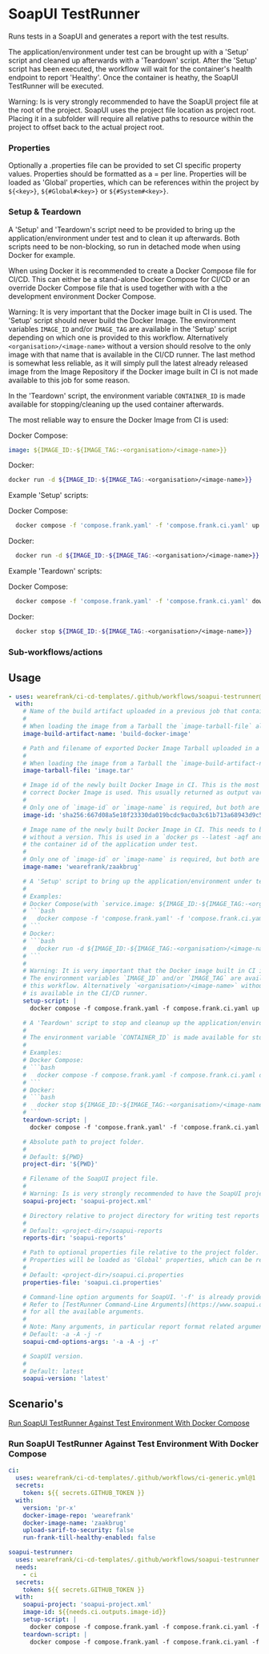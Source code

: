 # SoapUI TestRunner
Runs tests in a SoapUI and generates a report with the test results.

The application/environment under test can be brought up with a 'Setup' script and cleaned up afterwards with a 'Teardown' script.
After the 'Setup' script has been executed, the workflow will wait for the container's health endpoint to report 'Healthy'. Once 
the container is heathy, the SoapUI TestRunner will be executed.

Warning: Is is very strongly recommended to have the SoapUI project file at the root of the project. SoapUI uses the project 
file location as project root. Placing it in a subfolder will require all relative paths to resource within the project to 
offset back to the actual project root.

### Properties
Optionally a .properties file can be provided to 
set CI specific property values. Properties should be formatted as a <key>=<value> per line. Properties will be loaded 
as 'Global' properties, which can be references within the project by `${<key>}`, `${#Global#<key>}` or `${#System#<key>}`.

### Setup & Teardown
A 'Setup' and 'Teardown's script need to be provided to bring up the application/environment under test and to clean it 
up afterwards. Both scripts need to be non-blocking, so run in detached mode when using Docker for example. 

When using Docker it is recommended to create a Docker Compose file for CI/CD. This can either be a stand-alone Docker Compose 
for CI/CD or an override Docker Compose file that is used together with with a the development environment Docker Compose. 

Warning: It is very important that the Docker image built in CI is used. The 'Setup' script should never build the Docker Image.
The environment variables `IMAGE_ID` and/or `IMAGE_TAG` are available in the 'Setup' script depending on which one is provided to
this workflow. Alternatively `<organisation>/<image-name>` without a version should resolve to the only image with that name that
is available in the CI/CD runner. The last method is somewhat less reliable, as it will simply pull the latest already released image 
from the Image Repository if the Docker image built in CI is not made available to this job for some reason.

In the 'Teardown' script, the environment variable `CONTAINER_ID` is made available for stopping/cleaning up the used container afterwards.

The most reliable way to ensure the Docker Image from CI is used:

Docker Compose:
```yaml
image: ${IMAGE_ID:-${IMAGE_TAG:-<organisation>/<image-name>}} 
```

Docker:
```bash
docker run -d ${IMAGE_ID:-${IMAGE_TAG:-<organisation>/<image-name>}} 
```

Example 'Setup' scripts:

Docker Compose:
```bash
  docker compose -f 'compose.frank.yaml' -f 'compose.frank.ci.yaml' up -d
```

Docker:
```bash
  docker run -d ${IMAGE_ID:-${IMAGE_TAG:-<organisation>/<image-name>}}
```

Example 'Teardown' scripts:

Docker Compose:
```bash
  docker compose -f 'compose.frank.yaml' -f 'compose.frank.ci.yaml' down
```

Docker:
```bash
  docker stop ${IMAGE_ID:-${IMAGE_TAG:-<organisation>/<image-name>}}
```

### Sub-workflows/actions

## Usage
```yaml
- uses: wearefrank/ci-cd-templates/.github/workflows/soapui-testrunner@1
  with:
    # Name of the build artifact uploaded in a previous job that contains the exported Tarball of the built Docker Image.
    #
    # When loading the image from a Tarball the `image-tarball-file` also needs to be provided.
    image-build-artifact-name: 'build-docker-image'

    # Path and filename of exported Docker Image Tarball uploaded in a previous job.
    #
    # When loading the image from a Tarball the `image-build-artifact-name` also needs to be provided.
    image-tarball-file: 'image.tar'

    # Image id of the newly built Docker Image in CI. This is the most reliable way to make sure the 
    # correct Docker Image is used. This usually returned as output variable from a Docker build job.
    #
    # Only one of `image-id` or `image-name` is required, but both are allowed.
    image-id: 'sha256:667d08a5e18f23330da019bcdc9ac0a3c61b713a68943d9c503b6cfd7e082074'

    # Image name of the newly built Docker Image in CI. This needs to be in the format `<organisation>/<image>` 
    # without a version. This is used in a `docker ps --latest -aqf ancestor=<image-name> --no-trunc` to obtain
    # the container id of the application under test.
    #
    # Only one of `image-id` or `image-name` is required, but both are allowed.
    image-name: 'wearefrank/zaakbrug'

    # A 'Setup' script to bring up the application/environment under test. The script must be non-blocking.
    #
    # Examples:
    # Docker Compose(with `service.image: ${IMAGE_ID:-${IMAGE_TAG:-<organisation>/<image-name>}}`):
    # ```bash
    #   docker compose -f 'compose.frank.yaml' -f 'compose.frank.ci.yaml' up -d
    # ```
    # Docker:
    # ```bash
    #   docker run -d ${IMAGE_ID:-${IMAGE_TAG:-<organisation>/<image-name>}}
    # ```
    #
    # Warning: It is very important that the Docker image built in CI is used. The 'Setup' script should never build the Docker Image.
    # The environment variables `IMAGE_ID` and/or `IMAGE_TAG` are available in the 'Setup' script depending on which one is provided to
    # this workflow. Alternatively `<organisation>/<image-name>` without a version should resolve to the only image with that name that
    # is available in the CI/CD runner.
    setup-script: |
      docker compose -f compose.frank.yaml -f compose.frank.ci.yaml up -d

    # A 'Teardown' script to stop and cleanup up the application/environment under test. The script must be non-blocking.
    #
    # The environment variable `CONTAINER_ID` is made available for stopping/cleaning up the used container afterwards.
    #
    # Examples:
    # Docker Compose:
    # ```bash
    #   docker compose -f compose.frank.yaml -f compose.frank.ci.yaml down -v
    # ```
    # Docker:
    # ```bash
    #   docker stop ${IMAGE_ID:-${IMAGE_TAG:-<organisation>/<image-name>}}
    # ```
    teardown-script: |
      docker compose -f 'compose.frank.yaml' -f 'compose.frank.ci.yaml' down -v

    # Absolute path to project folder.
    #
    # Default: ${PWD}
    project-dir: '${PWD}'

    # Filename of the SoapUI project file.
    #
    # Warning: Is is very strongly recommended to have the SoapUI project file at the root of the project.
    soapui-project: 'soapui-project.xml'

    # Directory relative to project directory for writing test reports to.
    #
    # Default: <project-dir>/soapui-reports
    reports-dir: 'soapui-reports'

    # Path to optional properties file relative to the project folder. Properties should be formatted as a <key>=<value> per line.
    # Properties will be loaded as 'Global' properties, which can be references within the project by `${<key>}`, `${#Global#<key>}` or `${#System#<key>}`.
    #
    # Default: <project-dir>/soapui.ci.properties
    properties-file: 'soapui.ci.properties'

    # Command-line option arguments for SoapUI. '-f' is already provided by `reports-dir`.
    # Refer to [TestRunner Command-Line Arguments](https://www.soapui.org/docs/test-automation/running-from-command-line/functional-tests/)
    # for all the available arguments.
    #
    # Note: Many arguments, in particular report format related arguments, seem to not work.
    # Default: -a -A -j -r
    soapui-cmd-options-args: '-a -A -j -r'

    # SoapUI version.
    #
    # Default: latest
    soapui-version: 'latest'
```

## Scenario's
 [Run SoapUI TestRunner Against Test Environment With Docker Compose](#run-soapui-testrunner-against-test-environment-with-docker-compose)

### Run SoapUI TestRunner Against Test Environment With Docker Compose
```yaml
ci:
  uses: wearefrank/ci-cd-templates/.github/workflows/ci-generic.yml@1
  secrets:
    token: ${{ secrets.GITHUB_TOKEN }}
  with:
    version: 'pr-x'
    docker-image-repo: 'wearefrank'
    docker-image-name: 'zaakbrug'
    upload-sarif-to-security: false
    run-frank-till-healthy-enabled: false

soapui-testrunner:
  uses: wearefrank/ci-cd-templates/.github/workflows/soapui-testrunner.yml@1
  needs:
    - ci
  secrets:
    token: ${{ secrets.GITHUB_TOKEN }}
  with:
    soapui-project: 'soapui-project.xml'
    image-id: ${{needs.ci.outputs.image-id}}
    setup-script: |
      docker compose -f compose.frank.yaml -f compose.frank.ci.yaml -f compose.frank.postgres.yaml up -d
    teardown-script: |
      docker compose -f compose.frank.yaml -f compose.frank.ci.yaml -f compose.frank.postgres.yaml down -v
```